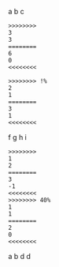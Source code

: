 a b
c

``` Testes
>>>>>>>>
3
3
========
6
0
<<<<<<<<

>>>>>>>> !%
2
1
========
3
1
<<<<<<<<
```
f g
h i
```
>>>>>>>>
1
2
========
3
-1
<<<<<<<<
>>>>>>>> 40%
1
1
========
2
0
<<<<<<<<
```
a b d
d
